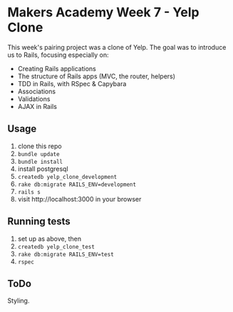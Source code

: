 # Makers Academy Week 7 - Yelp Clone
This week's pairing project was a clone of Yelp. The goal was to introduce us to Rails, focusing especially on:

- Creating Rails applications
- The structure of Rails apps (MVC, the router, helpers)
- TDD in Rails, with RSpec & Capybara
- Associations
- Validations
- AJAX in Rails

## Usage
1. clone this repo
2. `bundle update`
3. `bundle install`
4. install postgresql
5. `createdb yelp_clone_development`
6. `rake db:migrate RAILS_ENV=development`
7. `rails s`
8. visit http://localhost:3000 in your browser

## Running tests
1. set up as above, then
2. `createdb yelp_clone_test`
3. `rake db:migrate RAILS_ENV=test`
4. `rspec`

## ToDo
Styling.
